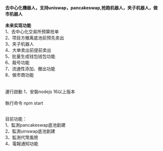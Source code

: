 **去中心化機器人，支持uniswap，pancakeswap,抢跑机器人，夹子机器人，做市机器人**
<br><br>
**未来实现功能<br>**
1、去中心化交易所预算抢单<br>
2、项目方撤离底池前预先卖出<br>
3、夹子机器人<br>
4、大单卖出前提前卖出<br>
5、批量生成钱包钱包功能<br>
6、靓号功能<br>
7、流通性添加、撤出功能<br>
8、做市商功能<br>
<br><br>
運行啟動
1、安裝nodejs 16以上版本<br><br>
執行命令
npm start<br><br>

目前功能：<br>
1、監測pancakeswap底池創建<br>
2、監測uinswap底池創建<br>
3、監測代幣風險<br>
4、電報通知功能<br>
